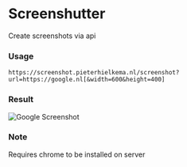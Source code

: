 # Screenshutter
Create screenshots via api

### Usage
```
https://screenshot.pieterhielkema.nl/screenshot?url=https://google.nl[&width=600&height=400]
```

### Result
<img src="https://screenshot.pieterhielkema.nl/screenshot?url=https://google.nl"  alt="Google Screenshot"/>

### Note
Requires chrome to be installed on server